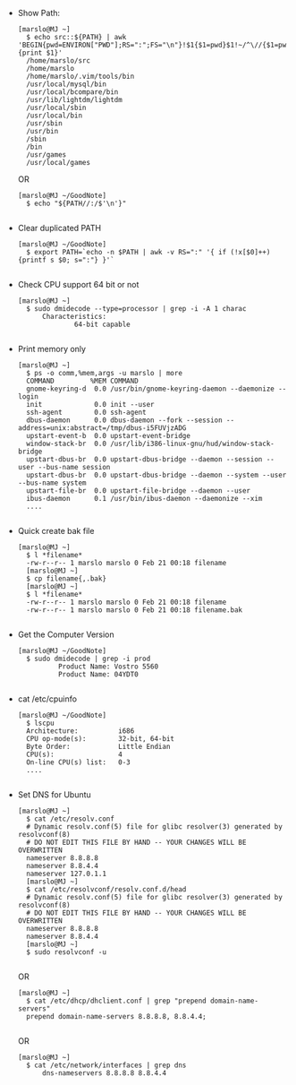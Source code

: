 - Show Path:
    <pre><code>[marslo@MJ ~]
    $ echo src::${PATH} | awk 'BEGIN{pwd=ENVIRON["PWD"];RS=":";FS="\n"}!$1{$1=pwd}$1!~/^\//{$1=pwd"/"$1}{print $1}'
    /home/marslo/src
    /home/marslo
    /home/marslo/.vim/tools/bin
    /usr/local/mysql/bin
    /usr/local/bcompare/bin
    /usr/lib/lightdm/lightdm
    /usr/local/sbin
    /usr/local/bin
    /usr/sbin
    /usr/bin
    /sbin
    /bin
    /usr/games
    /usr/local/games</code></pre>
    OR
    <pre><code>[marslo@MJ ~/GoodNote]
    $ echo "${PATH//:/$'\n'}"
    </code></pre>

- Clear duplicated PATH
    <pre><code>[marslo@MJ ~/GoodNote]
    $ export PATH=`echo -n $PATH | awk -v RS=":" '{ if (!x[$0]++) {printf s $0; s=":"} }'`
    </code></pre>

- Check CPU support 64 bit or not
    <pre><code>[marslo@MJ ~]
    $ sudo dmidecode --type=processor | grep -i -A 1 charac
        Characteristics:
                64-bit capable
    </code></pre>

- Print memory only
    <pre><code>[marslo@MJ ~]
    $ ps -o comm,%mem,args -u marslo | more
    COMMAND         %MEM COMMAND
    gnome-keyring-d  0.0 /usr/bin/gnome-keyring-daemon --daemonize --login
    init             0.0 init --user
    ssh-agent        0.0 ssh-agent
    dbus-daemon      0.0 dbus-daemon --fork --session --address=unix:abstract=/tmp/dbus-i5FUVjzADG
    upstart-event-b  0.0 upstart-event-bridge
    window-stack-br  0.0 /usr/lib/i386-linux-gnu/hud/window-stack-bridge
    upstart-dbus-br  0.0 upstart-dbus-bridge --daemon --session --user --bus-name session
    upstart-dbus-br  0.0 upstart-dbus-bridge --daemon --system --user --bus-name system
    upstart-file-br  0.0 upstart-file-bridge --daemon --user
    ibus-daemon      0.1 /usr/bin/ibus-daemon --daemonize --xim
    ....
    </code></pre>

- Quick create bak file
    <pre><code>[marslo@MJ ~]
    $ l *filename*
    -rw-r--r-- 1 marslo marslo 0 Feb 21 00:18 filename
    [marslo@MJ ~]
    $ cp filename{,.bak}
    [marslo@MJ ~]
    $ l *filename*
    -rw-r--r-- 1 marslo marslo 0 Feb 21 00:18 filename
    -rw-r--r-- 1 marslo marslo 0 Feb 21 00:18 filename.bak
    </code></pre>

- Get the Computer Version
    <pre><code>[marslo@MJ ~/GoodNote]
    $ sudo dmidecode | grep -i prod
            Product Name: Vostro 5560
            Product Name: 04YDT0
    </code></pre>

- cat /etc/cpuinfo
    <pre><code>[marslo@MJ ~/GoodNote]
    $ lscpu
    Architecture:          i686
    CPU op-mode(s):        32-bit, 64-bit
    Byte Order:            Little Endian
    CPU(s):                4
    On-line CPU(s) list:   0-3
    ....
    </code></pre>

- Set DNS for Ubuntu
    <pre><code>[marslo@MJ ~]
    $ cat /etc/resolv.conf 
    # Dynamic resolv.conf(5) file for glibc resolver(3) generated by resolvconf(8)
    # DO NOT EDIT THIS FILE BY HAND -- YOUR CHANGES WILL BE OVERWRITTEN
    nameserver 8.8.8.8
    nameserver 8.8.4.4
    nameserver 127.0.1.1
    [marslo@MJ ~]
    $ cat /etc/resolvconf/resolv.conf.d/head 
    # Dynamic resolv.conf(5) file for glibc resolver(3) generated by resolvconf(8)
    # DO NOT EDIT THIS FILE BY HAND -- YOUR CHANGES WILL BE OVERWRITTEN
    nameserver 8.8.8.8
    nameserver 8.8.4.4
    [marslo@MJ ~]
    $ sudo resolvconf -u
    </code></pre>
    OR
    <pre><code>[marslo@MJ ~]
    $ cat /etc/dhcp/dhclient.conf | grep "prepend domain-name-servers"
    prepend domain-name-servers 8.8.8.8, 8.8.4.4;
    </code></pre>
    OR
    <pre><code>[marslo@MJ ~]
    $ cat /etc/network/interfaces | grep dns
        dns-nameservers 8.8.8.8 8.8.4.4
    </code></pre>
